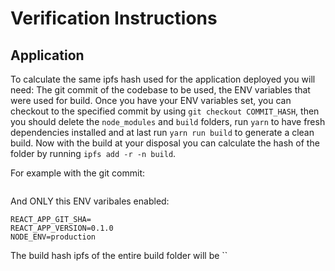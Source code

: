 # Verification Instructions

## Application

To calculate the same ipfs hash used for the application deployed you will need: The git commit of the codebase to be used, the ENV variables that were used for build.
Once you have your ENV variables set, you can checkout to the specified commit by using `git checkout COMMIT_HASH`, then you should delete the `node_modules` and `build` folders, run `yarn` to have fresh dependencies installed and at last run `yarn run build` to generate a clean build.
Now with the build at your disposal you can calculate the hash of the folder by running `ipfs add -r -n build`.

For example with the git commit:
```

```
And ONLY this ENV varibales enabled:
```
REACT_APP_GIT_SHA=
REACT_APP_VERSION=0.1.0
NODE_ENV=production
```

The build hash ipfs of the entire build folder will be ``
